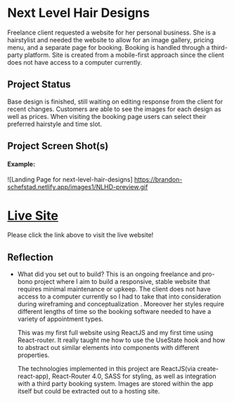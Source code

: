 # Next Level Hair Designs

Freelance client requested a website for her personal business. She is a hairstylist and needed the website to allow for an image gallery, pricing menu, and a separate page for booking. Booking is handled through a third-party platform. Site is created from a mobile-first approach since the client does not have access to a computer currently.

## Project Status

Base design is finished, still waiting on editing response from the client for recent changes. Customers are able to see the images for each design as well as prices. When visiting the booking page users can select their preferred hairstyle and time slot.

## Project Screen Shot(s)

#### Example:

![Landing Page for next-level-hair-designs] https://brandon-schefstad.netlify.app/images1/NLHD-preview.gif

# [Live Site](https://next-level-hair-designs.netlify.app/)

Please click the link above to visit the live website!

## Reflection

- What did you set out to build?
  This is an ongoing freelance and pro-bono project where I aim to build a responsive, stable website that requires minimal maintenance or upkeep. The client does not have access to a computer currently so I had to take that into consideration during wireframing and conceptualization . Moreover her styles require different lengths of time so the booking software needed to have a variety of appointment types.

  This was my first full website using ReactJS and my first time using React-router. It really taught me how to use the UseState hook and how to abstract out similar elements into components with different properties.

  The technologies implemented in this project are ReactJS(via create-react-app), React-Router 4.0, SASS for styling, as well as integration with a third party booking system. Images are stored within the app itself but could be extracted out to a hosting site.
